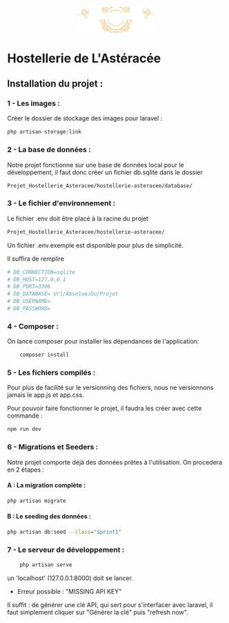 <p align="center"><img src="../hostellerie-asteracee/storage/app/public/images/logoHeader.svg" width="180" alt="Logo Asteracée"></p>


# Hostellerie de L'Astéracée

## Installation du projet :

### 1 - Les images :
Créer le dossier de stockage des images pour laravel :
```sh
php artisan storage:link
```
### 2 - La base de données :
Notre projet fonctionne sur une base de données local pour le développement, il faut donc créer un fichier db.sqlite dans le dossier 
```sh
Projet_Hostellerie_Asteracee/hostellerie-asteracee/database/ 
```
### 3 - Le fichier d'environnement :
Le fichier .env doit être placé à la racine du projet 
```sh
Projet_Hostellerie_Asteracee/hostellerie-asteracee/
```
Un fichier .env.exemple est disponible pour plus de simplicité.

Il suffira de remplire 
```sh
# DB_CONNECTION=sqlite
# DB_HOST=127.0.0.1
# DB_PORT=3306
# DB_DATABASE= Url/Absolue/Du/Projet
# DB_USERNAME=
# DB_PASSWORD=
```

### 4 - Composer :

On lance composer pour installer les dépendances de l'application:
```sh
    composer install
```

### 5 - Les fichiers compilés :
Pour plus de facilité sur le versionning des fichiers, nous ne versionnons jamais le app.js et app.css.

Pour pouvoir faire fonctionner le projet, il faudra les créer avec cette commande :
```sh
npm run dev
```
### 6 - Migrations et Seeders :
Notre projet comporte déjà des données prêtes à l'utilisation.
On procedera en 2 étapes :
#### A : La migration complète :
```sh 
php artisan migrate
```
#### B : Le seeding des données :
```sh
php artisan db:seed --class="Sprint1"
```


### 7 - Le serveur de développement :
```sh
    php artisan serve
```
un 'localhost' (127.0.0.1:8000) doit se lancer.

- Erreur possible : "MISSING API KEY"

Il suffit : de générer une clé API, qui sert pour s'interfacer avec laravel, il faut simplement cliquer sur "Générer la clé" puis "refresh now".
  


